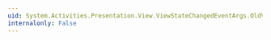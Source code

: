 ```yaml
---
uid: System.Activities.Presentation.View.ViewStateChangedEventArgs.OldValue
internalonly: False
---
```

